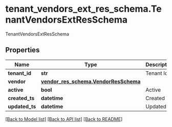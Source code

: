 # tenant_vendors_ext_res_schema.TenantVendorsExtResSchema

TenantVendorsExtResSchema
## Properties
Name | Type | Description | Notes
------------ | ------------- | ------------- | -------------
**tenant_id** | **str** | Tenant Id | 
**vendor** | [**vendor_res_schema.VendorResSchema**](VendorResSchema.md) |  | 
**active** | **bool** | Active | 
**created_ts** | **datetime** | Created Ts | 
**updated_ts** | **datetime** | Updated Ts | 

[[Back to Model list]](../README.md#documentation-for-models) [[Back to API list]](../README.md#documentation-for-api-endpoints) [[Back to README]](../README.md)


